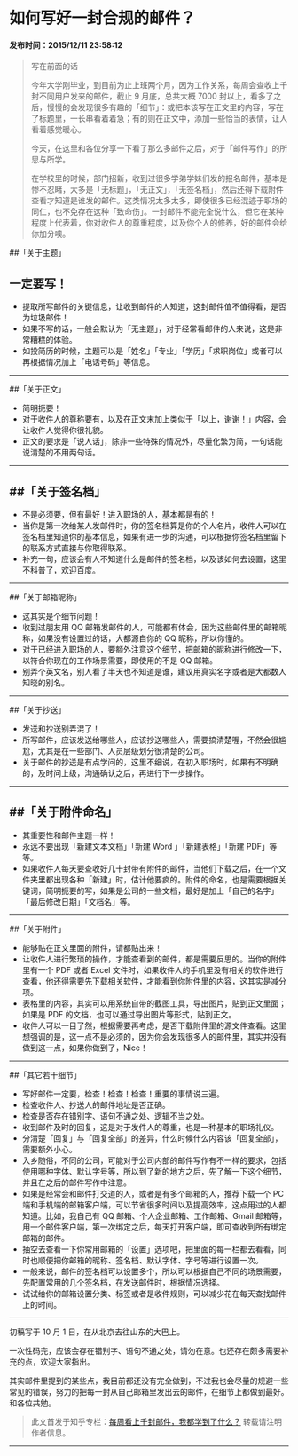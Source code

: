 如何写好一封合规的邮件？
===

#### 发布时间：2015/12/11 23:58:12 


> 写在前面的话
> 
> 今年大学刚毕业，到目前为止上班两个月，因为工作关系，每周会查收上千封不同用户发来的邮件，截止 9 月底，总共大概 7000 封以上，看多了之后，慢慢的会发现很多有趣的「细节」：或把本该写在正文里的内容，写在了标题里，一长串看着着急；有的则在正文中，添加一些恰当的表情，让人看着感觉暖心。
> 
> 今天，在这里和各位分享一下看了那么多邮件之后，对于「邮件写作」的所思与所学。
> 
> 在学校里的时候，部门招新，收到过很多学弟学妹们发的报名邮件，基本是惨不忍睹，大多是「无标题」，「无正文」，「无签名档」，然后还得下载附件查看才知道是谁发的邮件。这类情况太多太多，即使很多已经混迹于职场的同仁，也不免存在这种「致命伤」。一封邮件不能完全说什么，但它在某种程度上代表着，你对收件人的尊重程度，以及你个人的修养，好的邮件会给你加分噢。

##「关于主题」

一定要写！
- 
- 提取所写邮件的关键信息，让收到邮件的人知道，这封邮件值不值得看，是否为垃圾邮件！
- 如果不写的话，一般会默认为「无主题」，对于经常看邮件的人来说，这是非常糟糕的体验。
- 如投简历的时候，主题可以是「姓名」「专业」「学历」「求职岗位」或者可以再根据情况加上「电话号码」等信息。


----------

##「关于正文」

- 简明扼要！
- 对于收件人的尊称要有，以及在正文末加上类似于「以上，谢谢！」内容，会让收件人觉得你很礼貌。
- 正文的要求是「说人话」，除非一些特殊的情况外，尽量化繁为简，一句话能说清楚的不用两句话。


----------

##「关于签名档」
- 
- 不是必须要，但有最好！进入职场的人，基本都是有的！
- 当你是第一次给某人发邮件时，你的签名档算是你的个人名片，收件人可以在签名档里知道你的基本信息，如果有进一步的沟通，可以根据你签名档里留下的联系方式直接与你取得联系。
- 补充一句，应该会有人不知道什么是邮件的签名档，以及该如何去设置，这里不科普了，欢迎百度。


----------

##「关于邮箱昵称」

- 这其实是个细节问题！
- 收到过朋友用 QQ 邮箱发邮件的人，可能都有体会，因为这些邮件里的邮箱昵称，如果没有设置过的话，大都源自你的 QQ 昵称，所以你懂的。
- 对于已经进入职场的人，要额外注意这个细节，把邮箱的昵称进行修改一下，以符合你现在的工作场景需要，即使用的不是 QQ 邮箱。
- 别弄个英文名，别人看了半天也不知道是谁，建议用真实名字或者是大都数人知晓的别名。


----------

##「关于抄送」

- 发送和抄送别弄混了！
- 所写邮件，应该发送给哪些人，应该抄送哪些人，需要搞清楚喔，不然会很尴尬，尤其是在一些部门、人员层级划分很清楚的公司。
- 关于邮件的抄送是有点学问的，这里不细说，在初入职场时，如果有不明确的，及时问上级，沟通确认之后，再进行下一步操作。


----------

##「关于附件命名」
- 
- 其重要性和邮件主题一样！
- 永远不要出现「新建文本文档」「新建 Word 」「新建表格」「新建 PDF」等等。
- 如果收件人每天要查收好几十封带有附件的邮件，当他们下载之后，在一个文件夹里都出现各种「新建」时，估计他要疯的。附件的命名，也是需要根据关键词，简明扼要的写，如果是公司的一些文档，最好是加上「自己的名字」「最后修改日期」「文档名」等。


----------

##「关于附件」

- 能够贴在正文里面的附件，请都贴出来！
- 让收件人进行繁琐的操作，才能查看到的邮件，都是需要反思的。当你的附件里有一个 PDF 或者 Excel 文件时，如果收件人的手机里没有相关的软件进行查看，他还得需要先下载相关软件，才能看到你附件里的内容，这其实是减分项。
- 表格里的内容，其实可以用系统自带的截图工具，导出图片，贴到正文里面；如果是 PDF 的文档，也可以通过导出图片等形式，贴到正文。
- 收件人可以一目了然，根据需要再考虑，是否下载附件里的源文件查看。这里想强调的是，这一点不是必须的，因为你会发现很多人的邮件里，其实并没有做到这一点，如果你做到了，Nice！


----------

##「其它若干细节」

- 写好邮件一定要，检查！检查！检查！重要的事情说三遍。
- 检查收件人、抄送人的邮件地址是否正确。
- 检查是否存在错别字、语句不通之处、逻辑不当之处。
- 收到邮件及时的回复，这是对于发件人的尊重，也是一种基本的职场礼仪。
- 分清楚「回复」与「回复全部」的差异，什么时候什么内容该「回复全部」，需要额外小心。
- 入乡随俗，不同的公司，可能对于公司内部的邮件写作有不一样的要求，包括使用哪种字体、默认字号等，所以到了新的地方之后，先了解一下这个细节，并且在之后的邮件写作中注意。
- 如果是经常会和邮件打交道的人，或者是有多个邮箱的人，推荐下载一个 PC 端和手机端的邮箱客户端，可以节省很多时间以及提高效率，这点用过的人都知道。比如，我自己有 QQ 邮箱、个人企业邮箱、工作邮箱、Gmail 邮箱等，用一个邮件客户端，第一次绑定之后，每天打开客户端，即可查收到所有绑定邮箱的邮件。
- 抽空去查看一下你常用邮箱的「设置」选项吧，把里面的每一栏都去看看，同时也顺便把你邮箱的昵称、签名档、默认字体、字号等进行设置一次。
- 一般来说，邮件的签名档可以设置多个，所以可以根据自己不同的场景需要，先配置常用的几个签名档，在发送邮件时，根据情况选择。
- 试试给你的邮箱设置分类、标签或者是收件规则，可以减少花在每天查找邮件上的时间。


----------

初稿写于 10 月 1 日，在从北京去往山东的大巴上。

一次性码完，应该会存在错别字、语句不通之处，请勿在意。也还存在颇多需要补充的点，欢迎大家指出。

其实邮件里提到的某些点，我目前都还没有完全做到，不过我也会尽量的规避一些常见的错误，努力的把每一封从自己邮箱里发出去的邮件，在细节上都做到最好。和各位共勉。


> 
> 此文首发于知乎专栏：[每周看上千封邮件，我都学到了什么？](http://zhuanlan.zhihu.com/xiaxiaozheng/20248221)
> 转载请注明作者信息。



----------


<!-- UY 在线评论代码-->
<div id="uyan_frame"></div>
<script type="text/javascript" src="http://v2.uyan.cc/code/uyan.js?uid=2076107"></script>
<!-- UY END -->